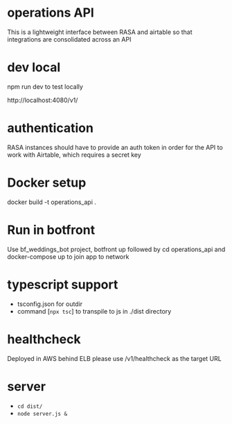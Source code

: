 # operations API

This is a lightweight interface between RASA and airtable so that integrations are consolidated across an API

# dev local

npm run dev to test locally

http://localhost:4080/v1/

# authentication

RASA instances should have to provide an auth token in order for the API to work with Airtable, which requires a secret key

# Docker setup

docker build -t operations_api .

# Run in botfront

Use bf_weddings_bot project, botfront up followed by cd operations_api and docker-compose up to join app to network

# typescript support

- tsconfig.json for outdir
- command [`npx tsc`] to transpile to js in ./dist directory

# healthcheck

Deployed in AWS behind ELB please use /v1/healthcheck as the target URL

# server

- `cd dist/`
- `node server.js &`
